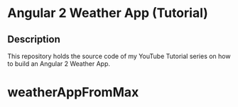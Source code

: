 # Angular 2 Weather App (Tutorial)

## Description
This repository holds the source code of my YouTube Tutorial series on how to build an Angular 2 Weather App.
# weatherAppFromMax
